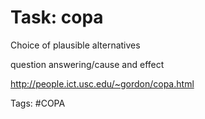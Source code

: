 Task: copa
===========

Choice of plausible alternatives

question answering/cause and effect

http://people.ict.usc.edu/~gordon/copa.html

Tags: #COPA

